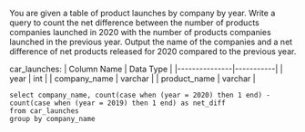 You are given a table of product launches by company by year. Write a query to count the net difference between the number of products companies launched in 2020 
with the number of products companies launched in the previous year. Output the name of the companies and a net difference of net products released for 2020 
compared to the previous year.

car_launches:
| Column Name   | Data Type |
|---------------|-----------|
| year          | int       |
| company_name  | varchar   |
| product_name  | varchar   |

```
select company_name, count(case when (year = 2020) then 1 end) - count(case when (year = 2019) then 1 end) as net_diff
from car_launches
group by company_name
```
